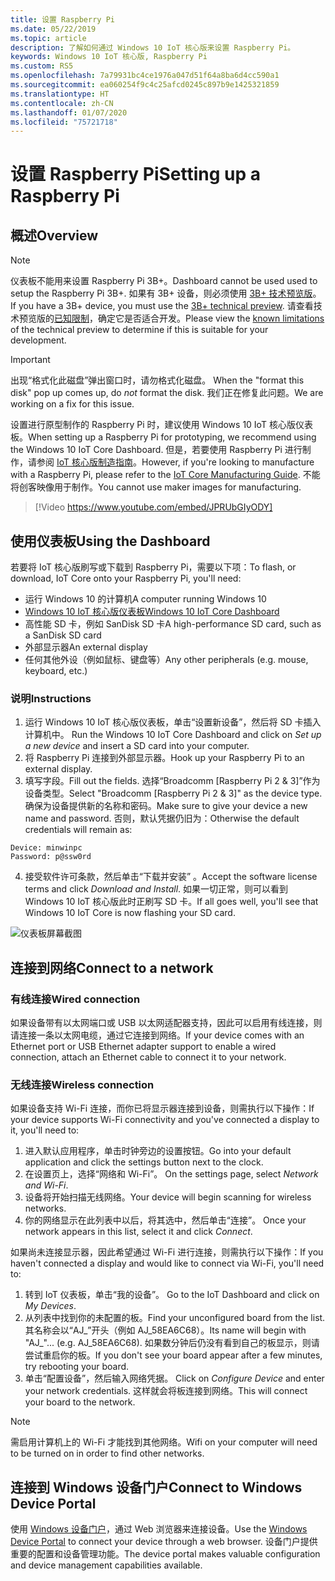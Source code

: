 ```yaml
---
title: 设置 Raspberry Pi
ms.date: 05/22/2019
ms.topic: article
description: 了解如何通过 Windows 10 IoT 核心版来设置 Raspberry Pi。
keywords: Windows 10 IoT 核心版, Raspberry Pi
ms.custom: RS5
ms.openlocfilehash: 7a79931bc4ce1976a047d51f64a8ba6d4cc590a1
ms.sourcegitcommit: ea060254f9c4c25afcd0245c897b9e1425321859
ms.translationtype: HT
ms.contentlocale: zh-CN
ms.lasthandoff: 01/07/2020
ms.locfileid: "75721718"
---
```

# <a name="setting-up-a-raspberry-pi"></a><span data-ttu-id="15f59-104">设置 Raspberry Pi</span><span class="sxs-lookup"><span data-stu-id="15f59-104">Setting up a Raspberry Pi</span></span>

## <a name="overview"></a><span data-ttu-id="15f59-105">概述</span><span class="sxs-lookup"><span data-stu-id="15f59-105">Overview</span></span>

> [!NOTE]
> <span data-ttu-id="15f59-106">仪表板不能用来设置 Raspberry Pi 3B+。</span><span class="sxs-lookup"><span data-stu-id="15f59-106">Dashboard cannot be used used to setup the Raspberry Pi 3B+.</span></span> <span data-ttu-id="15f59-107">如果有 3B+ 设备，则必须使用 [3B+ 技术预览版](https://www.microsoft.com/en-us/software-download/windowsiot)。</span><span class="sxs-lookup"><span data-stu-id="15f59-107">If you have a 3B+ device, you must use the [3B+ technical preview](https://www.microsoft.com/en-us/software-download/windowsiot).</span></span> <span data-ttu-id="15f59-108">请查看技术预览版的[已知限制](https://docs.microsoft.com/windows/iot-core/troubleshooting)，确定它是否适合开发。</span><span class="sxs-lookup"><span data-stu-id="15f59-108">Please view the [known limitations](https://docs.microsoft.com/windows/iot-core/troubleshooting) of the technical preview to determine if this is suitable for your development.</span></span>

> [!IMPORTANT]
> <span data-ttu-id="15f59-109">出现“格式化此磁盘”弹出窗口时，请勿格式化磁盘。 </span><span class="sxs-lookup"><span data-stu-id="15f59-109">When the "format this disk" pop up comes up, do _not_ format the disk.</span></span> <span data-ttu-id="15f59-110">我们正在修复此问题。</span><span class="sxs-lookup"><span data-stu-id="15f59-110">We are working on a fix for this issue.</span></span>

<span data-ttu-id="15f59-111">设置进行原型制作的 Raspberry Pi 时，建议使用 Windows 10 IoT 核心版仪表板。</span><span class="sxs-lookup"><span data-stu-id="15f59-111">When setting up a Raspberry Pi for prototyping, we recommend using the Windows 10 IoT Core Dashboard.</span></span> <span data-ttu-id="15f59-112">但是，若要使用 Raspberry Pi 进行制作，请参阅 [IoT 核心版制造指南](https://docs.microsoft.com/windows-hardware/manufacture/iot/iot-core-manufacturing-guide)。</span><span class="sxs-lookup"><span data-stu-id="15f59-112">However, if you're looking to manufacture with a Raspberry Pi, please refer to the [IoT Core Manufacturing Guide](https://docs.microsoft.com/windows-hardware/manufacture/iot/iot-core-manufacturing-guide).</span></span> <span data-ttu-id="15f59-113">不能将创客映像用于制作。</span><span class="sxs-lookup"><span data-stu-id="15f59-113">You cannot use maker images for manufacturing.</span></span>
<br>
> [!Video https://www.youtube.com/embed/JPRUbGIyODY]

## <a name="using-the-dashboard"></a><span data-ttu-id="15f59-114">使用仪表板</span><span class="sxs-lookup"><span data-stu-id="15f59-114">Using the Dashboard</span></span>

<span data-ttu-id="15f59-115">若要将 IoT 核心版刷写或下载到 Raspberry Pi，需要以下项：</span><span class="sxs-lookup"><span data-stu-id="15f59-115">To flash, or download, IoT Core onto your Raspberry Pi, you'll need:</span></span>
* <span data-ttu-id="15f59-116">运行 Windows 10 的计算机</span><span class="sxs-lookup"><span data-stu-id="15f59-116">A computer running Windows 10</span></span> 
* [<span data-ttu-id="15f59-117">Windows 10 IoT 核心版仪表板</span><span class="sxs-lookup"><span data-stu-id="15f59-117">Windows 10 IoT Core Dashboard</span></span>](https://docs.microsoft.com/windows/iot-core/downloads)
* <span data-ttu-id="15f59-118">高性能 SD 卡，例如 SanDisk SD 卡</span><span class="sxs-lookup"><span data-stu-id="15f59-118">A high-performance SD card, such as a SanDisk SD card</span></span>
* <span data-ttu-id="15f59-119">外部显示器</span><span class="sxs-lookup"><span data-stu-id="15f59-119">An external display</span></span>
* <span data-ttu-id="15f59-120">任何其他外设（例如鼠标、键盘等）</span><span class="sxs-lookup"><span data-stu-id="15f59-120">Any other peripherals (e.g. mouse, keyboard, etc.)</span></span>

### <a name="instructions"></a><span data-ttu-id="15f59-121">说明</span><span class="sxs-lookup"><span data-stu-id="15f59-121">Instructions</span></span>

1. <span data-ttu-id="15f59-122">运行 Windows 10 IoT 核心版仪表板，单击“设置新设备”，然后将 SD 卡插入计算机中。 </span><span class="sxs-lookup"><span data-stu-id="15f59-122">Run the Windows 10 IoT Core Dashboard and click on *Set up a new device* and insert a SD card into your computer.</span></span>
2. <span data-ttu-id="15f59-123">将 Raspberry Pi 连接到外部显示器。</span><span class="sxs-lookup"><span data-stu-id="15f59-123">Hook up your Raspberry Pi to an external display.</span></span>
3. <span data-ttu-id="15f59-124">填写字段。</span><span class="sxs-lookup"><span data-stu-id="15f59-124">Fill out the fields.</span></span> <span data-ttu-id="15f59-125">选择“Broadcomm [Raspberry Pi 2 & 3]”作为设备类型。</span><span class="sxs-lookup"><span data-stu-id="15f59-125">Select "Broadcomm [Raspberry Pi 2 & 3]" as the device type.</span></span> <span data-ttu-id="15f59-126">确保为设备提供新的名称和密码。</span><span class="sxs-lookup"><span data-stu-id="15f59-126">Make sure to give your device a new name and password.</span></span> <span data-ttu-id="15f59-127">否则，默认凭据仍旧为：</span><span class="sxs-lookup"><span data-stu-id="15f59-127">Otherwise the default credentials will remain as:</span></span>

```
Device: minwinpc
Password: p@ssw0rd
```

4. <span data-ttu-id="15f59-128">接受软件许可条款，然后单击“下载并安装”  。</span><span class="sxs-lookup"><span data-stu-id="15f59-128">Accept the software license terms and click *Download and Install*.</span></span> <span data-ttu-id="15f59-129">如果一切正常，则可以看到 Windows 10 IoT 核心版此时正刷写 SD 卡。</span><span class="sxs-lookup"><span data-stu-id="15f59-129">If all goes well, you'll see that Windows 10 IoT Core is now flashing your SD card.</span></span>

![仪表板屏幕截图](../media/DeviceSetup/Dashboard-Screenshot.jpg)

## <a name="connect-to-a-network"></a><span data-ttu-id="15f59-131">连接到网络</span><span class="sxs-lookup"><span data-stu-id="15f59-131">Connect to a network</span></span>
### <a name="wired-connection"></a><span data-ttu-id="15f59-132">有线连接</span><span class="sxs-lookup"><span data-stu-id="15f59-132">Wired connection</span></span>
<span data-ttu-id="15f59-133">如果设备带有以太网端口或 USB 以太网适配器支持，因此可以启用有线连接，则请连接一条以太网电缆，通过它连接到网络。</span><span class="sxs-lookup"><span data-stu-id="15f59-133">If your device comes with an Ethernet port or USB Ethernet adapter support to enable a wired connection, attach an Ethernet cable to connect it to your network.</span></span>

### <a name="wireless-connection"></a><span data-ttu-id="15f59-134">无线连接</span><span class="sxs-lookup"><span data-stu-id="15f59-134">Wireless connection</span></span>
<span data-ttu-id="15f59-135">如果设备支持 Wi-Fi 连接，而你已将显示器连接到设备，则需执行以下操作：</span><span class="sxs-lookup"><span data-stu-id="15f59-135">If your device supports Wi-Fi connectivity and you've connected a display to it, you'll need to:</span></span>

1. <span data-ttu-id="15f59-136">进入默认应用程序，单击时钟旁边的设置按钮。</span><span class="sxs-lookup"><span data-stu-id="15f59-136">Go into your default application and click the settings button next to the clock.</span></span>
2. <span data-ttu-id="15f59-137">在设置页上，选择“网络和 Wi-Fi”。 </span><span class="sxs-lookup"><span data-stu-id="15f59-137">On the settings page, select _Network and Wi-Fi_.</span></span>
3. <span data-ttu-id="15f59-138">设备将开始扫描无线网络。</span><span class="sxs-lookup"><span data-stu-id="15f59-138">Your device will begin scanning for wireless networks.</span></span>
4. <span data-ttu-id="15f59-139">你的网络显示在此列表中以后，将其选中，然后单击“连接”。 </span><span class="sxs-lookup"><span data-stu-id="15f59-139">Once your network appears in this list, select it and click _Connect_.</span></span>

<span data-ttu-id="15f59-140">如果尚未连接显示器，因此希望通过 Wi-Fi 进行连接，则需执行以下操作：</span><span class="sxs-lookup"><span data-stu-id="15f59-140">If you haven't connected a display and would like to connect via Wi-Fi, you'll need to:</span></span>

1. <span data-ttu-id="15f59-141">转到 IoT 仪表板，单击“我的设备”。 </span><span class="sxs-lookup"><span data-stu-id="15f59-141">Go to the IoT Dashboard and click on _My Devices_.</span></span>
2. <span data-ttu-id="15f59-142">从列表中找到你的未配置的板。</span><span class="sxs-lookup"><span data-stu-id="15f59-142">Find your unconfigured board from the list.</span></span> <span data-ttu-id="15f59-143">其名称会以“AJ_”开头（例如 AJ_58EA6C68）。</span><span class="sxs-lookup"><span data-stu-id="15f59-143">Its name will begin with "AJ_"... (e.g. AJ_58EA6C68).</span></span> <span data-ttu-id="15f59-144">如果数分钟后仍没有看到自己的板显示，则请尝试重启你的板。</span><span class="sxs-lookup"><span data-stu-id="15f59-144">If you don't see your board appear after a few minutes, try rebooting your board.</span></span>
3. <span data-ttu-id="15f59-145">单击“配置设备”，然后输入网络凭据。 </span><span class="sxs-lookup"><span data-stu-id="15f59-145">Click on _Configure Device_ and enter your network credentials.</span></span> <span data-ttu-id="15f59-146">这样就会将板连接到网络。</span><span class="sxs-lookup"><span data-stu-id="15f59-146">This will connect your board to the network.</span></span>

> [!NOTE]
> <span data-ttu-id="15f59-147">需启用计算机上的 Wi-Fi 才能找到其他网络。</span><span class="sxs-lookup"><span data-stu-id="15f59-147">Wifi on your computer will need to be turned on in order to find other networks.</span></span>

## <a name="connect-to-windows-device-portal"></a><span data-ttu-id="15f59-148">连接到 Windows 设备门户</span><span class="sxs-lookup"><span data-stu-id="15f59-148">Connect to Windows Device Portal</span></span>

<span data-ttu-id="15f59-149">使用 [Windows 设备门户](../manage-your-device/DevicePortal.md)，通过 Web 浏览器来连接设备。</span><span class="sxs-lookup"><span data-stu-id="15f59-149">Use the [Windows Device Portal](../manage-your-device/DevicePortal.md) to connect your device through a web browser.</span></span> <span data-ttu-id="15f59-150">设备门户提供重要的配置和设备管理功能。</span><span class="sxs-lookup"><span data-stu-id="15f59-150">The device portal makes valuable configuration and device management capabilities available.</span></span> 
